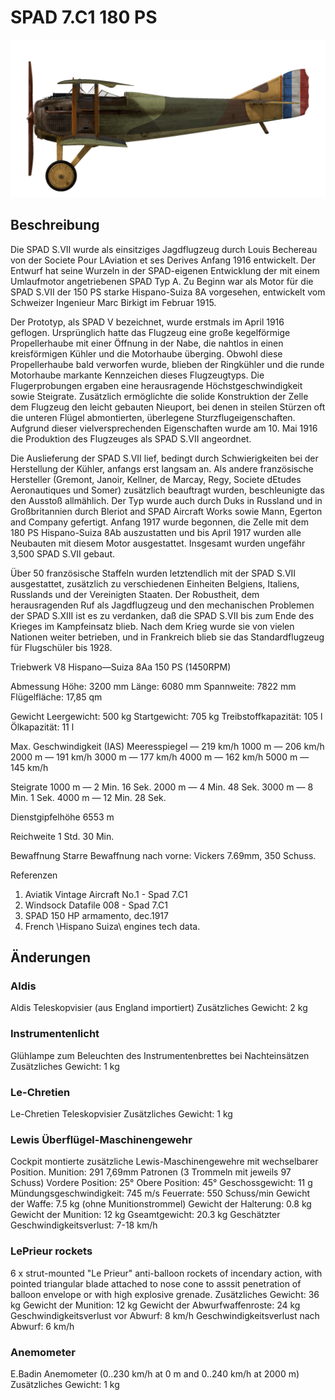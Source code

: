 # SPAD 7.C1 180 PS

![spad7late](../images/spad7late.png)

## Beschreibung

Die SPAD S.VII wurde als einsitziges Jagdflugzeug durch Louis Bechereau von der Societe Pour LAviation et ses Derives Anfang 1916 entwickelt. Der Entwurf hat seine Wurzeln in der SPAD-eigenen Entwicklung der mit einem Umlaufmotor angetriebenen SPAD Typ A. Zu Beginn war als Motor für die SPAD S.VII der 150 PS starke Hispano-Suiza 8A vorgesehen, entwickelt vom Schweizer Ingenieur Marc Birkigt im Februar 1915.

Der Prototyp, als SPAD V bezeichnet, wurde erstmals im April 1916 geflogen. Ursprünglich hatte das Flugzeug eine große kegelförmige Propellerhaube mit einer Öffnung in der Nabe, die nahtlos in einen kreisförmigen Kühler und die Motorhaube überging. Obwohl diese Propellerhaube bald verworfen wurde, blieben der Ringkühler und die runde Motorhaube markante Kennzeichen dieses Flugzeugtyps. Die Flugerprobungen ergaben eine herausragende Höchstgeschwindigkeit sowie Steigrate. Zusätzlich ermöglichte die solide Konstruktion der Zelle dem Flugzeug den leicht gebauten Nieuport, bei denen in steilen Stürzen oft die unteren Flügel abmontierten, überlegene Sturzflugeigenschaften. Aufgrund dieser vielversprechenden Eigenschaften wurde am 10. Mai 1916 die Produktion des Flugzeuges als SPAD S.VII angeordnet.

Die Auslieferung der SPAD S.VII lief, bedingt durch Schwierigkeiten bei der Herstellung der Kühler, anfangs erst langsam an. Als andere französische Hersteller (Gremont, Janoir, Kellner, de Marcay, Regy, Societe dEtudes Aeronautiques und Somer) zusätzlich beauftragt wurden, beschleunigte das den Ausstoß allmählich. Der Typ wurde auch durch Duks in Russland und in Großbritannien durch Bleriot and SPAD Aircraft Works sowie Mann, Egerton and Company gefertigt. Anfang 1917 wurde begonnen, die Zelle mit dem 180 PS Hispano-Suiza 8Ab auszustatten und bis April 1917 wurden alle Neubauten mit diesem Motor ausgestattet. Insgesamt wurden ungefähr 3,500 SPAD S.VII gebaut.

Über 50 französische Staffeln wurden letztendlich mit der SPAD S.VII ausgestattet, zusätzlich zu verschiedenen Einheiten Belgiens, Italiens, Russlands und der Vereinigten Staaten. Der Robustheit, dem herausragenden Ruf als Jagdflugzeug und den mechanischen Problemen der SPAD S.XIII ist es zu verdanken, daß die SPAD S.VII bis zum Ende des Krieges im Kampfeinsatz blieb. Nach dem Krieg wurde sie von vielen Nationen weiter betrieben, und in Frankreich blieb sie das Standardflugzeug für Flugschüler bis 1928.


Triebwerk
V8 Hispano—Suiza 8Aa 150 PS (1450RPM)

Abmessung
Höhe: 3200 mm
Länge: 6080 mm
Spannweite: 7822 mm
Flügelfläche: 17,85 qm

Gewicht
Leergewicht: 500 kg
Startgewicht: 705 kg
Treibstoffkapazität: 105 l
Ölkapazität: 11 l

Max. Geschwindigkeit (IAS)
Meeresspiegel — 219 km/h
1000 m — 206 km/h
2000 m — 191 km/h
3000 m — 177 km/h
4000 m — 162 km/h
5000 m — 145 km/h

Steigrate
1000 m — 2 Min. 16 Sek.
2000 m — 4 Min. 48 Sek.
3000 m — 8 Min. 1 Sek.
4000 m — 12 Min. 28 Sek.

Dienstgipfelhöhe 6553 m

Reichweite 1 Std. 30 Min.

Bewaffnung
Starre Bewaffnung nach vorne: Vickers 7.69mm,  350 Schuss.

Referenzen
1) Aviatik Vintage Aircraft No.1 -  Spad 7.C1
2) Windsock Datafile 008 - Spad 7.C1
3) SPAD 150 HP armamento, dec.1917
4) French \Hispano Suiza\ engines tech data.

## Änderungen

### Aldis

Aldis Teleskopvisier (aus England importiert)
Zusätzliches Gewicht: 2 kg

### Instrumentenlicht

Glühlampe zum Beleuchten des Instrumentenbrettes bei Nachteinsätzen
Zusätzliches Gewicht: 1 kg

### Le-Chretien

Le-Chretien Teleskopvisier
Zusätzliches Gewicht: 1 kg

### Lewis Überflügel-Maschinengewehr

Cockpit montierte zusätzliche Lewis-Maschinengewehre mit wechselbarer Position.
Munition: 291 7,69mm Patronen (3 Trommeln mit jeweils 97 Schuss)
Vordere Position: 25°
Obere Position: 45°
Geschossgewicht: 11 g
Mündungsgeschwindigkeit: 745 m/s
Feuerrate: 550 Schuss/min
Gewicht der Waffe: 7.5 kg (ohne Munitionstrommel)
Gewicht der Halterung: 0.8 kg
Gewicht der Munition: 12 kg
Gseamtgewicht: 20.3 kg
Geschätzter Geschwindigkeitsverlust: 7-18 km/h

### LePrieur rockets

6 x strut-mounted "Le Prieur" anti-balloon rockets of incendary action, with pointed triangular blade attached to nose cone to asssit penetration of balloon envelope or with high explosive grenade.
Zusätzliches Gewicht: 36 kg
Gewicht der Munition: 12 kg
Gewicht der Abwurfwaffenroste: 24 kg
Geschwindigkeitsverlust vor Abwurf: 8 km/h
Geschwindigkeitsverlust nach Abwurf: 6 km/h

### Anemometer

E.Badin Anemometer (0..230 km/h at 0 m and 0..240 km/h at 2000 m)
Zusätzliches Gewicht: 1 kg
